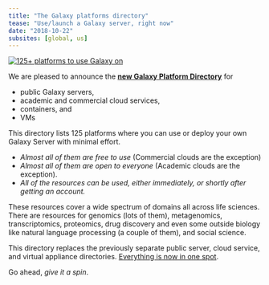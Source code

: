 ```yaml
---
title: "The Galaxy platforms directory"
tease: "Use/launch a Galaxy server, right now"
date: "2018-10-22"
subsites: [global, us]
---
```


[<img src="/use/use-resource-banner.png" class="img-fluid" alt="125+ platforms to use Galaxy on">](/use/)

We are pleased to announce the **[new Galaxy Platform Directory](/use/)** for

* public Galaxy servers,
* academic and commercial cloud services,
* containers, and
* VMs

This directory lists 125 platforms where you can use or deploy your own Galaxy Server with minimal effort.

* *Almost all of them are free to use* (Commercial clouds are the exception)
* *Almost all of them are open to everyone* (Academic clouds are the exception).
* *All of the resources can be used, either immediately, or shortly after getting an account.*

These resources cover a wide spectrum of domains all across life sciences.  There are resources for genomics (lots of them), metagenomics, transcriptomics, proteomics, drug discovery and even some outside biology like natural language processing (a couple of them), and social science.

This directory replaces the previously separate public server, cloud service, and virtual appliance directories.  [Everything is now in one spot](/use/).

Go ahead, *give it a spin*.


